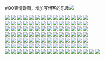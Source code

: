 #QQ表情动图，增加写博客的乐趣![](https://camo.githubusercontent.com/50f78b0952e68f17b6a7f0762aa6ce440b8cc00a/687474703a2f2f6d6174312e6774696d672e636f6d2f7777772f6d622f696d616765732f666163652f31332e676966)

![](http://mat1.gtimg.com/www/mb/images/face/0.gif) ![](http://mat1.gtimg.com/www/mb/images/face/1.gif) ![](http://mat1.gtimg.com/www/mb/images/face/2.gif) ![](http://mat1.gtimg.com/www/mb/images/face/3.gif) ![](http://mat1.gtimg.com/www/mb/images/face/4.gif) ![](http://mat1.gtimg.com/www/mb/images/face/5.gif) ![](http://mat1.gtimg.com/www/mb/images/face/6.gif) ![](http://mat1.gtimg.com/www/mb/images/face/7.gif) ![](http://mat1.gtimg.com/www/mb/images/face/8.gif) ![](http://mat1.gtimg.com/www/mb/images/face/9.gif) ![](http://mat1.gtimg.com/www/mb/images/face/10.gif) ![](http://mat1.gtimg.com/www/mb/images/face/11.gif) ![](http://mat1.gtimg.com/www/mb/images/face/12.gif) ![](http://mat1.gtimg.com/www/mb/images/face/13.gif) <br>
![](http://mat1.gtimg.com/www/mb/images/face/14.gif) ![](http://mat1.gtimg.com/www/mb/images/face/15.gif) ![](http://mat1.gtimg.com/www/mb/images/face/16.gif) ![](http://mat1.gtimg.com/www/mb/images/face/17.gif) ![](http://mat1.gtimg.com/www/mb/images/face/18.gif) ![](http://mat1.gtimg.com/www/mb/images/face/19.gif) ![](http://mat1.gtimg.com/www/mb/images/face/20.gif) ![](http://mat1.gtimg.com/www/mb/images/face/21.gif) ![](http://mat1.gtimg.com/www/mb/images/face/22.gif) ![](http://mat1.gtimg.com/www/mb/images/face/23.gif) ![](http://mat1.gtimg.com/www/mb/images/face/24.gif) ![](http://mat1.gtimg.com/www/mb/images/face/25.gif) ![](http://mat1.gtimg.com/www/mb/images/face/26.gif) ![](http://mat1.gtimg.com/www/mb/images/face/27.gif) <br>
![](http://mat1.gtimg.com/www/mb/images/face/28.gif) ![](http://mat1.gtimg.com/www/mb/images/face/29.gif) ![](http://mat1.gtimg.com/www/mb/images/face/30.gif) ![](http://mat1.gtimg.com/www/mb/images/face/31.gif) ![](http://mat1.gtimg.com/www/mb/images/face/32.gif) ![](http://mat1.gtimg.com/www/mb/images/face/33.gif) ![](http://mat1.gtimg.com/www/mb/images/face/34.gif) ![](http://mat1.gtimg.com/www/mb/images/face/35.gif) ![](http://mat1.gtimg.com/www/mb/images/face/36.gif) ![](http://mat1.gtimg.com/www/mb/images/face/37.gif) ![](http://mat1.gtimg.com/www/mb/images/face/38.gif) ![](http://mat1.gtimg.com/www/mb/images/face/39.gif) ![](http://mat1.gtimg.com/www/mb/images/face/40.gif) ![](http://mat1.gtimg.com/www/mb/images/face/41.gif) <br>
![](http://mat1.gtimg.com/www/mb/images/face/42.gif) ![](http://mat1.gtimg.com/www/mb/images/face/43.gif) ![](http://mat1.gtimg.com/www/mb/images/face/44.gif) ![](http://mat1.gtimg.com/www/mb/images/face/45.gif) ![](http://mat1.gtimg.com/www/mb/images/face/46.gif) ![](http://mat1.gtimg.com/www/mb/images/face/47.gif) ![](http://mat1.gtimg.com/www/mb/images/face/48.gif) ![](http://mat1.gtimg.com/www/mb/images/face/49.gif) ![](http://mat1.gtimg.com/www/mb/images/face/50.gif) ![](http://mat1.gtimg.com/www/mb/images/face/51.gif) ![](http://mat1.gtimg.com/www/mb/images/face/52.gif) ![](http://mat1.gtimg.com/www/mb/images/face/53.gif) ![](http://mat1.gtimg.com/www/mb/images/face/54.gif) ![](http://mat1.gtimg.com/www/mb/images/face/55.gif) <br>
![](http://mat1.gtimg.com/www/mb/images/face/56.gif) ![](http://mat1.gtimg.com/www/mb/images/face/57.gif) ![](http://mat1.gtimg.com/www/mb/images/face/58.gif) ![](http://mat1.gtimg.com/www/mb/images/face/59.gif) ![](http://mat1.gtimg.com/www/mb/images/face/60.gif) ![](http://mat1.gtimg.com/www/mb/images/face/61.gif) ![](http://mat1.gtimg.com/www/mb/images/face/62.gif) ![](http://mat1.gtimg.com/www/mb/images/face/63.gif) ![](http://mat1.gtimg.com/www/mb/images/face/64.gif) ![](http://mat1.gtimg.com/www/mb/images/face/65.gif) ![](http://mat1.gtimg.com/www/mb/images/face/66.gif) ![](http://mat1.gtimg.com/www/mb/images/face/67.gif) ![](http://mat1.gtimg.com/www/mb/images/face/68.gif) ![](http://mat1.gtimg.com/www/mb/images/face/69.gif) <br>
![](http://mat1.gtimg.com/www/mb/images/face/70.gif) ![](http://mat1.gtimg.com/www/mb/images/face/71.gif) ![](http://mat1.gtimg.com/www/mb/images/face/72.gif) ![](http://mat1.gtimg.com/www/mb/images/face/73.gif) ![](http://mat1.gtimg.com/www/mb/images/face/74.gif) ![](http://mat1.gtimg.com/www/mb/images/face/75.gif) ![](http://mat1.gtimg.com/www/mb/images/face/76.gif) ![](http://mat1.gtimg.com/www/mb/images/face/77.gif) ![](http://mat1.gtimg.com/www/mb/images/face/78.gif) ![](http://mat1.gtimg.com/www/mb/images/face/79.gif) ![](http://mat1.gtimg.com/www/mb/images/face/80.gif) ![](http://mat1.gtimg.com/www/mb/images/face/81.gif) ![](http://mat1.gtimg.com/www/mb/images/face/82.gif) ![](http://mat1.gtimg.com/www/mb/images/face/83.gif) <br>
![](http://mat1.gtimg.com/www/mb/images/face/84.gif) ![](http://mat1.gtimg.com/www/mb/images/face/85.gif) ![](http://mat1.gtimg.com/www/mb/images/face/86.gif) ![](http://mat1.gtimg.com/www/mb/images/face/87.gif) ![](http://mat1.gtimg.com/www/mb/images/face/88.gif) ![](http://mat1.gtimg.com/www/mb/images/face/89.gif) ![](http://mat1.gtimg.com/www/mb/images/face/90.gif) ![](http://mat1.gtimg.com/www/mb/images/face/91.gif) ![](http://mat1.gtimg.com/www/mb/images/face/92.gif) ![](http://mat1.gtimg.com/www/mb/images/face/93.gif) ![](http://mat1.gtimg.com/www/mb/images/face/94.gif) ![](http://mat1.gtimg.com/www/mb/images/face/95.gif) ![](http://mat1.gtimg.com/www/mb/images/face/96.gif) ![](http://mat1.gtimg.com/www/mb/images/face/97.gif) ![](http://mat1.gtimg.com/www/mb/images/face/98.gif) ![](http://mat1.gtimg.com/www/mb/images/face/99.gif)

